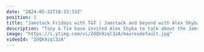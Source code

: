 ```yaml
---
date: "2024-05-31T18:33:33Z"
position: 1
title: "Jamstack Fridays with T&T | Jamstack and beyond with Alex Shyba"
description: "Tony & Tim have invited Alex Shyba to talk about the Jamstack and beyond!\n\nFollow us here:\nhttps://twitter.com/uniformdev\nhttps://twitter.com/timbenniks\nhttps://twitter.com/tmamedbekov"
image: "https://i.ytimg.com/vi/ZdQk9zql3zA/maxresdefault.jpg"
videoId: "ZdQk9zql3zA"
---
```


